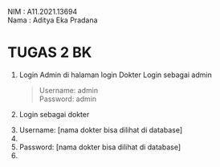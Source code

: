 NIM          : A11.2021.13694 <br />
Nama         : Aditya Eka Pradana <br />

<h1>TUGAS 2 BK</h1>

1. Login Admin di halaman login Dokter
   Login sebagai admin <br />
   >Username: admin <br />
   >Password: admin <br />

3. Login sebagai dokter <br />
   <li>Username: [nama dokter bisa dilihat di database] <li />
   <li>Password: [nama dokter bisa dilihat di database] <li />

   
    




   
   



   
  
